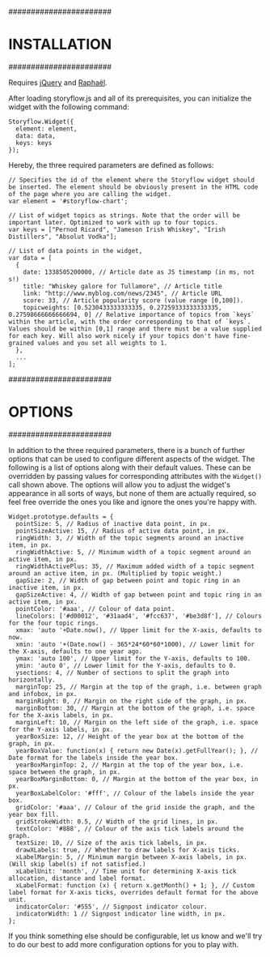 #######################
# INSTALLATION        #
#######################

Requires [jQuery](http://jquery.com) and [Raphaël](http://raphaeljs.com).

After loading storyflow.js and all of its prerequisites, you can initialize the widget with the following command:

    Storyflow.Widget({
      element: element,
      data: data,
      keys: keys
    });

Hereby, the three required parameters are defined as follows:

    // Specifies the id of the element where the Storyflow widget should be inserted. The element should be obviously present in the HTML code of the page where you are calling the widget.
    var element = '#storyflow-chart'; 
    
    // List of widget topics as strings. Note that the order will be important later. Optimized to work with up to four topics.
    var keys = ["Pernod Ricard", "Jameson Irish Whiskey", "Irish Distillers", "Absolut Vodka"];
    
    // List of data points in the widget, 
    var data = [
      {
        date: 1338505200000, // Article date as JS timestamp (in ms, not s!)
        title: "Whiskey galore for Tullamore", // Article title
        link: "http://www.myblog.com/news/2345", // Article URL
        score: 33, // Article popularity score (value range [0,100]).
        topicweights: [0.5230433333333335, 0.27259333333333335, 0.27598666666666694, 0] // Relative importance of topics from `keys` within the article, with the order corresponding to that of `keys`. Values should be within [0,1] range and there must be a value supplied for each key. Will also work nicely if your topics don't have fine-grained values and you set all weights to 1.
      },
      ... 
    ];


#######################
# OPTIONS             #
#######################

In addition to the three required parameters, there is a bunch of further options that can be used to configure different aspects of the widget. The following is a list of options along with their default values. These can be overridden by passing values for corresponding attributes with the `Widget()` call shown above. The options will allow you to adjust the widget's appearance in all sorts of ways, but none of them are actually required, so feel free override the ones you like and ignore the ones you're happy with.

    Widget.prototype.defaults = {
      pointSize: 5, // Radius of inactive data point, in px.
      pointSizeActive: 15, // Radius of active data point, in px.
      ringWidth: 3, // Width of the topic segments around an inactive item, in px.
      ringWidthActive: 5, // Minimum width of a topic segment around an active item, in px.
      ringWidthActivePlus: 35, // Maximum added width of a topic segment around an active item, in px. (Multiplied by topic weight.)
      gapSize: 2, // Width of gap between point and topic ring in an inactive item, in px.
      gapSizeActive: 4, // Width of gap between point and topic ring in an active item, in px.
      pointColor: '#aaa', // Colour of data point.
      lineColors: ['#d00012', '#31aad4', '#fcc637', '#be3d8f'], // Colours for the four topic rings.
      xmax: 'auto '+Date.now(), // Upper limit for the X-axis, defaults to now.
      xmin: 'auto '+(Date.now() - 365*24*60*60*1000), // Lower limit for the X-axis, defaults to one year ago.
      ymax: 'auto 100', // Upper limit for the Y-axis, defaults to 100.
      ymin: 'auto 0', // Lower limit for the Y-axis, defaults to 0.
      ysections: 4, // Number of sections to split the graph into horizontally.
      marginTop: 25, // Margin at the top of the graph, i.e. between graph and infobox, in px.
      marginRight: 0, // Margin on the right side of the graph, in px.
      marginBottom: 30, // Margin at the bottom of the graph, i.e. space for the X-axis labels, in px.
      marginLeft: 10, // Margin on the left side of the graph, i.e. space for the Y-axis labels, in px.
      yearBoxSize: 12, // Height of the year box at the bottom of the graph, in px.
      yearBoxValue: function(x) { return new Date(x).getFullYear(); }, // Date format for the labels inside the year box.
      yearBoxMarginTop: 2, // Margin at the top of the year box, i.e. space between the graph, in px.
      yearBoxMarginBottom: 0, // Margin at the bottom of the year box, in px.
      yearBoxLabelColor: '#fff', // Colour of the labels inside the year box.
      gridColor: '#aaa', // Colour of the grid inside the graph, and the year box fill.
      gridStrokeWidth: 0.5, // Width of the grid lines, in px.
      textColor: '#888', // Colour of the axis tick labels around the graph.
      textSize: 10, // Size of the axis tick labels, in px.
      drawXLabels: true, // Whether to draw labels for X-axis ticks.
      xLabelMargin: 5, // Minimum margin between X-axis labels, in px. (Will skip label(s) if not satisfied.) 
      xLabelUnit: 'month', // Time unit for determining X-axis tick allocation, distance and label format.
      xLabelFormat: function (x) { return x.getMonth() + 1; }, // Custom label format for X-axis ticks, overrides default format for the above unit.
      indicatorColor: '#555', // Signpost indicator colour.
      indicatorWidth: 1 // Signpost indicator line width, in px.
    };

If you think something else should be configurable, let us know and we'll try to do our best to add more configuration options for you to play with.
